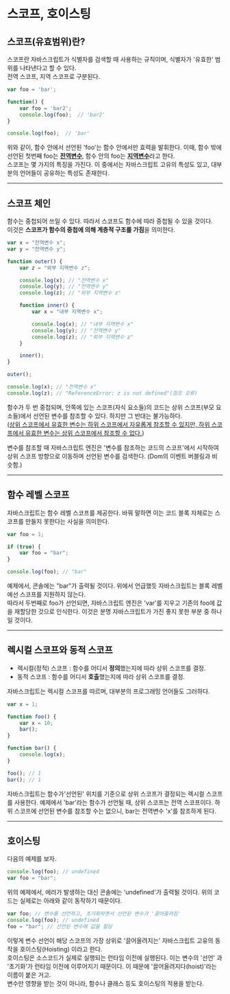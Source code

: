 # 스코프, 호이스팅

## 스코프(유효범위)란?

스코프란 자바스크립트가 식별자를 검색할 때 사용하는 규칙이며, 식별자가 '유효한' 범위를 나타낸다고 할 수 있다.  
전역 스코프, 지역 스코프로 구분된다.

```javascript
var foo = 'bar';

function() {
    var foo = 'bar2';
    console.log(foo);  // 'bar2'
}

console.log(foo);  // 'bar'
```

위와 같이, 함수 안에서 선언된 'foo'는 함수 안에서만 효력을 발휘한다. 이때, 함수 밖에 선언된 첫번째 foo는 <u>**전역변수**</u>, 함수 안의 foo는 <u>**지역변수**</u>라고 한다.  
스코프는 몇 가지의 특징을 가진다. 이 중에서는 자바스크립트 고유의 특성도 있고, 대부분의 언어들이 공유하는 특성도 존재한다.

---

## 스코프 체인

함수는 중첩되어 쓰일 수 있다. 따라서 스코프도 함수에 따라 중첩될 수 있을 것이다.  
이것은 **스코프가 함수의 중첩에 의해 계층적 구조를 가짐**을 의미한다.

```javascript
var x = "전역변수 x";
var y = "전역변수 y";

function outer() {
	var z = "외부 지역변수 z";

	console.log(x); // "전역변수 x"
	console.log(y); // "전역변수 y"
	console.log(z); // "외부 지역변수 z"

	function inner() {
		var x = "내부 지역변수 x";

		console.log(x); // "내부 지역변수 x"
		console.log(y); // "전역변수 y"
		console.log(z); // "외부 지역변수 z"
	}

	inner();
}

outer();

console.log(x); // "전역변수 x"
console.log(z); // "ReferenceError: z is not defined"(참조 오류)
```

함수가 두 번 중첩되며, 안쪽에 있는 스코프(자식 요소들)의 코드는 상위 스코프(부모 요소들)에서 선언된 변수를 참조할 수 있다. 하지만 그 반대는 불가능하다.  
(<u>상위 스코프에서 유효한 변수는 하위 스코프에서 자유롭게 참조할 수 있지만, 하위 스코프에서 유효한 변수는 상위 스코프에서 참조할 수 없다.</u>)

변수를 참조할 때 자바스크립트 엔진은 '변수를 참조하는 코드의 스코프'에서 시작하여 상위 스코프 방향으로 이동하며 선언된 변수를 검색한다. (Dom의 이벤트 버블링과 비슷함.)

---

## 함수 레벨 스코프

자바스크립트는 함수 레벨 스코프를 제공한다. 바꿔 말하면 이는 코드 블록 자체로는 스코프를 만들지 못한다는 사실을 의미한다.

```javascript
var foo = 1;

if (true) {
	var foo = "bar";
}

console.log(foo); // "bar"
```

예제에서, 콘솔에는 "bar"가 출력될 것이다. 위에서 언급했듯 자바스크립트는 블록 레벨에선 스코프를 지원하지 않는다.  
따라서 두번째로 foo가 선언되면, 자바스크립트 엔진은 'var'를 지우고 기존의 foo에 값을 재할당한 것으로 인식한다. 이것은 분명 자바스크립트가 가진 좋지 못한 부분 중 하나일 것이다.

---

## 렉시컬 스코프와 동적 스코프

- 렉시컬(정적) 스코프 : 함수를 어디서 **정의**했는지에 따라 상위 스코프를 결정.
- 동적 스코프 : 함수를 어디서 **호출**했는지에 따라 상위 스코프를 결정.

자바스크립트는 렉시컬 스코프를 따르며, 대부분의 프로그래밍 언어들도 그러하다.

```javascript
var x = 1;

function foo() {
	var x = 10;
	bar();
}

function bar() {
	console.log(x);
}

foo(); // 1
bar(); // 1
```

자바스크립트는 함수가'선언된' 위치를 기준으로 상위 스코프가 결정되는 렉시컬 스코프를 사용한다. 예제에서 'bar'라는 함수가 선언될 때, 상위 스코프는 전역 스코프이다. 하위 스코프에 선언된 변수를 참조할 수는 없으니, bar는 전역변수 'x'를 참조하게 된다.

---

## 호이스팅

다음의 예제를 보자.

```javascript
console.log(foo); // undefined
var foo = "bar";
```

위의 예제에서, 에러가 발생하는 대신 콘솔에는 'undefined'가 출력될 것이다. 위의 코드는 실제로는 아래와 같이 동작하기 때문이다.

```javascript
var foo; // 변수를 선언하고, 초기화하면서 선언된 변수가 '끌어올려짐'
console.log(foo); // undefined
foo = "bar"; // 선언된 변수에 값을 할당
```

이렇게 변수 선언이 해당 스코프의 가장 상위로 '끌어올려지는' 자바스크립트 고유의 동작을 호이스팅(Hoisting) 이라고 한다.  
호이스팅은 소스코드가 실제로 실행되는 런타임 이전에 실행된다. 이는 변수의 '선언' 과 '초기화'가 런타임 이전에 이루어지기 때문이다. 이 때문에 '끌어올려지다(hoist)'라는 이름이 붙은 거고.  
변수만 영향을 받는 것이 아니라, 함수나 클래스 등도 호이스팅의 적용을 받는다.
